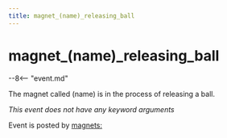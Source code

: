 ```yaml
---
title: magnet_(name)_releasing_ball
---
```


# magnet_(name)_releasing_ball


--8<-- "event.md"

The magnet called (name) is in the process of releasing a ball.

*This event does not have any keyword arguments*

Event is posted by [magnets:](../config/magnets.md)
